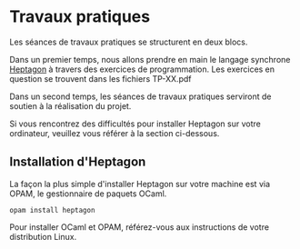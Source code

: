 # Travaux pratiques

Les séances de travaux pratiques se structurent en deux blocs.

Dans un premier temps, nous allons prendre en main le langage synchrone
[Heptagon](http://heptagon.gforge.inria.fr) à travers des exercices de
programmation. Les exercices en question se trouvent dans les fichiers TP-XX.pdf

Dans un second temps, les séances de travaux pratiques serviront de soutien à la
réalisation du projet.

Si vous rencontrez des difficultés pour installer Heptagon sur votre ordinateur,
veuillez vous référer à la section ci-dessous.

## Installation d'Heptagon

La façon la plus simple d'installer Heptagon sur votre machine est via OPAM, le
gestionnaire de paquets OCaml.

``
opam install heptagon
``

Pour installer OCaml et OPAM, référez-vous aux instructions de votre
distribution Linux.
